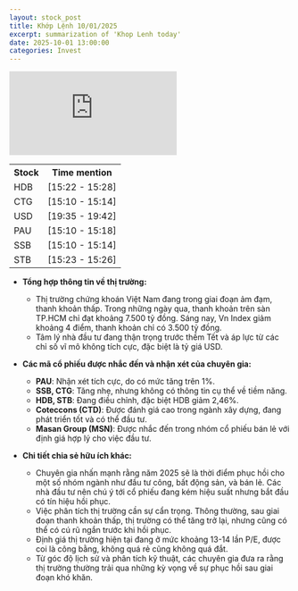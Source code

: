```yaml
---
layout: stock_post
title: Khớp Lệnh 10/01/2025
excerpt: summarization of 'Khop Lenh today'
date: 2025-10-01 13:00:00
categories: Invest
---
```


<iframe id="player" src="https://www.youtube.com/embed/ytvyUpEcrKc?enablejsapi=1" frameborder="0" allow="accelerometer; autoplay; clipboard-write; encrypted-media; gyroscope; picture-in-picture; web-share" allowfullscreen></iframe>

<table><tr><th>Stock</th><th>Time mention</th></tr><tr><td scope='row'>HDB</td><td><a onclick='go_to(922.3)'>[15:22 - 15:28] </a></td></tr><tr><td scope='row'>CTG</td><td><a onclick='go_to(910.96)'>[15:10 - 15:14] </a></td></tr><tr><td scope='row'>USD</td><td><a onclick='go_to(1175.6)'>[19:35 - 19:42] </a></td></tr><tr><td scope='row'>PAU</td><td><a onclick='go_to(910.96)'>[15:10 - 15:18] </a></td></tr><tr><td scope='row'>SSB</td><td><a onclick='go_to(910.96)'>[15:10 - 15:14] </a></td></tr><tr><td scope='row'>STB</td><td><a onclick='go_to(923.52)'>[15:23 - 15:26] </a></td></tr></table>

- **Tổng hợp thông tin về thị trường:**
  - Thị trường chứng khoán Việt Nam đang trong giai đoạn ảm đạm, thanh khoản thấp. Trong những ngày qua, thanh khoản trên sàn TP.HCM chỉ đạt khoảng 7.500 tỷ đồng. Sáng nay, Vn Index giảm khoảng 4 điểm, thanh khoản chỉ có 3.500 tỷ đồng.
  - Tâm lý nhà đầu tư đang thận trọng trước thềm Tết và áp lực từ các chỉ số vĩ mô không tích cực, đặc biệt là tỷ giá USD.

- **Các mã cổ phiếu được nhắc đến và nhận xét của chuyên gia:**
  - **PAU**: Nhận xét tích cực, do có mức tăng trên 1%.
  - **SSB, CTG**: Tăng nhẹ, nhưng không có thông tin cụ thể về tiềm năng.
  - **HDB, STB**: Đang điều chỉnh, đặc biệt HDB giảm 2,46%.
  - **Coteccons (CTD)**: Được đánh giá cao trong ngành xây dựng, đang phát triển tốt và có thể đầu tư.
  - **Masan Group (MSN)**: Được nhắc đến trong nhóm cổ phiếu bán lẻ với định giá hợp lý cho việc đầu tư.

- **Chi tiết chia sẻ hữu ích khác:**
  - Chuyên gia nhấn mạnh rằng năm 2025 sẽ là thời điểm phục hồi cho một số nhóm ngành như đầu tư công, bất động sản, và bán lẻ. Các nhà đầu tư nên chú ý tới cổ phiếu đang kém hiệu suất nhưng bắt đầu có tín hiệu hồi phục.
  - Việc phân tích thị trường cần sự cẩn trọng. Thông thường, sau giai đoạn thanh khoản thấp, thị trường có thể tăng trở lại, nhưng cũng có thể có cú rũ ngắn trước khi hồi phục. 
  - Định giá thị trường hiện tại đang ở mức khoảng 13-14 lần P/E, được coi là công bằng, không quá rẻ cũng không quá đắt.
  - Từ góc độ lịch sử và phân tích kỹ thuật, các chuyên gia đưa ra rằng thị trường thường trải qua những kỳ vọng về sự phục hồi sau giai đoạn khó khăn.